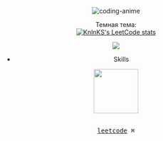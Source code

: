 <div align="center">
  
![coding-anime]([https://github.com/Wefdzen/Wefdzen/assets/108589201/781e93bb-c1e9-41e2-aea4-9004c05d89a8](https://user-images.githubusercontent.com/74038190/212284158-e840e285-664b-44d7-b79b-e264b5e54825.gif))

Темная тема:  
[![KnlnKS's LeetCode stats](https://leetcode-stats-six.vercel.app/api?username=KnlnKS&theme=dark)](https://github.com/KnlnKS/leetcode-stats)


![](https://github-profile-summary-cards.vercel.app/api/cards/repos-per-language?username=daniilshat&theme=solarized_dark)
- Skills
<img src="https://user-images.githubusercontent.com/74038190/212284087-bbe7e430-757e-4901-90bf-4cd2ce3e1852.gif" width="100">
<br><br>
<p align="center">
  <samp>
    <a href="https://leetcode.com/wefdzen/">leetcode</a> ⌘
  </samp>
</p>
